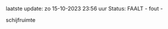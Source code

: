 laatste update: 
zo 15-10-2023 23:56   uur 
Status: FAALT - fout - 
<div class="service R">schijfruimte</div>
